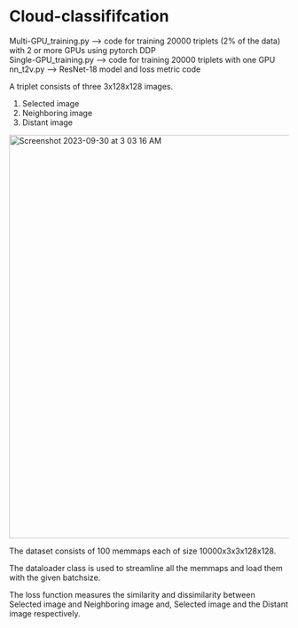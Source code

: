 # Cloud-classififcation

Multi-GPU_training.py --> code for training 20000 triplets (2% of the data) with 2 or more GPUs using pytorch DDP <br>
Single-GPU_training.py --> code for training 20000 triplets with one GPU<br>
nn_t2v.py --> ResNet-18 model and loss metric code<br>

A triplet consists of three 3x128x128 images. 
<ol>
  <li>Selected image</li>
  <li>Neighboring image</li>
  <li>Distant image</li>
</ol>
<img width="728" alt="Screenshot 2023-09-30 at 3 03 16 AM" src="https://github.com/vgangala10/Cloud-classififcation/assets/125176903/f8c3efa2-ee59-45bf-afbf-a5587c0ff22e">


The dataset consists of 100 memmaps each of size 10000x3x3x128x128. 

The dataloader class is used to streamline all the memmaps and load them with the given batchsize.

The loss function measures the similarity and dissimilarity between Selected image and Neighboring image and, Selected image and the Distant image respectively.  
